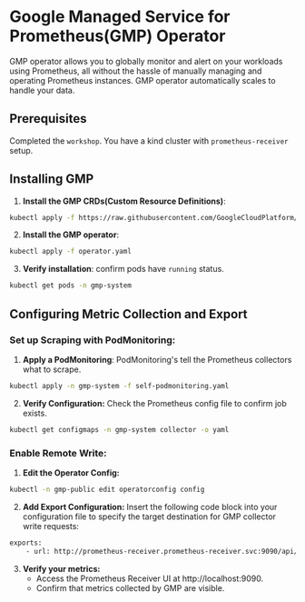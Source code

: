 
# Google Managed Service for Prometheus(GMP) Operator

 GMP operator allows you to globally monitor and alert on your workloads using Prometheus, all without the hassle of manually managing and operating Prometheus instances. GMP operator automatically scales to handle your data.

## Prerequisites
Completed the `workshop`. You have a kind cluster with `prometheus-receiver` setup.

## Installing GMP
1. <b>Install the GMP CRDs(Custom Resource Definitions)</b>:
```bash
kubectl apply -f https://raw.githubusercontent.com/GoogleCloudPlatform/prometheus-engine/macxamin/export-write/manifests/setup.yaml
```

2. <b>Install the GMP operator</b>:
```bash
kubectl apply -f operator.yaml
```

3. <b>Verify installation</b>: confirm pods have `running` status.
```bash
kubectl get pods -n gmp-system
```

## Configuring Metric Collection and Export
### Set up Scraping with PodMonitoring:
1. <b>Apply a PodMonitoring</b>: PodMonitoring's tell the Prometheus collectors what to scrape.
```bash
kubectl apply -n gmp-system -f self-podmonitoring.yaml
```
2. <b>Verify Configuration:</b> Check the Prometheus config file to confirm job exists.
```bash
kubectl get configmaps -n gmp-system collector -o yaml
```
### Enable Remote Write:

1. <b>Edit the Operator Config:</b>
```bash
kubectl -n gmp-public edit operatorconfig config
```
2. <b>Add Export Configuration:</b> Insert the following code block into your configuration file to specify the target destination for GMP collector write requests:
```bash
exports:
    - url: http://prometheus-receiver.prometheus-receiver.svc:9090/api/v1/write
```
3. <b>Verify your metrics:</b> 
    - Access the Prometheus Receiver UI at http://localhost:9090.
    - Confirm that metrics collected by GMP are visible.
